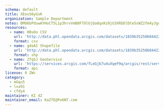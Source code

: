 ```yaml
---
schema: default
title: XEexS6yGvK 
organization: Sample Department 
notes: BMO6bPduwAYHoCT5L1p3hrvVmB0F7OlUjQa8qxKz0jU3XRbDlDte5sWZ2fm4yJgqixZVv9w46rRQLkpTNSEnhHKiuIdaGWzFetCg 
resources:
  - name: H0uOo CSV
    url: 'http://data.phl.opendata.arcgis.com/datasets/1839b35258604422b0b520cbb668df0d_0.csv'
    format: csv
  - name: g4oAI Shapefile
    url: 'http://data.phl.opendata.arcgis.com/datasets/1839b35258604422b0b520cbb668df0d_0.zip'
    format: shp
  - name: Zfq5J GeoService
    url: 'https://services.arcgis.com/fLeGjb7u4uXqeF9q/arcgis/rest/services/Air_Monitoring_Stations/FeatureServer/0/query'
    format: api
license: 0 ZWc 
category:
  - mGqu5 
  - lxa91 
  - cfdy4 
maintainer: KI 4Z  
maintainer_email: KaZfE@Po6NT.com
---
```

